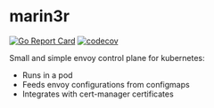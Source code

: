 # marin3r

[![Go Report Card](https://goreportcard.com/badge/github.com/roivaz/marin3r)](https://goreportcard.com/report/github.com/roivaz/marin3r)
[![codecov](https://codecov.io/gh/roivaz/marin3r/branch/master/graph/badge.svg)](https://codecov.io/gh/roivaz/marin3r)

Small and simple envoy control plane for kubernetes:

* Runs in a pod
* Feeds envoy configurations from configmaps
* Integrates with cert-manager certificates
